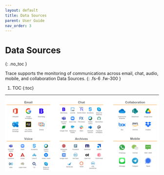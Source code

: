 ```yaml
---
layout: default
title: Data Sources
parent: User Guide
nav_order: 3
---
```


# Data Sources
{: .no_toc }


Trace supports the monitoring of communications across email, chat, audio, mobile, and collaboration Data Sources.
{: .fs-6 .fw-300 }

1. TOC
{:toc}

---

![](media/data_sources/trace_data_sources.png)